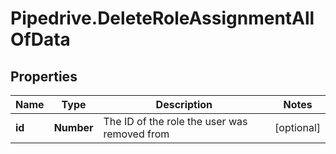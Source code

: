 # Pipedrive.DeleteRoleAssignmentAllOfData

## Properties

Name | Type | Description | Notes
------------ | ------------- | ------------- | -------------
**id** | **Number** | The ID of the role the user was removed from | [optional] 


